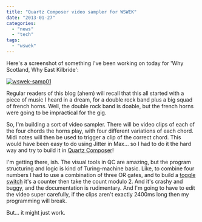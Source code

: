 ```yaml
---
title: "Quartz Composer video sampler for WSWEK"
date: "2013-01-27"
categories: 
  - "news"
  - "tech"
tags: 
  - "wswek"
---
```


Here's a screenshot of something I've been working on today for 'Why Scotland, Why East Kilbride':

[![wswek-samp01](http://tedthetrumpet.files.wordpress.com/2013/01/wswek-samp01.png?w=630)](http://tedthetrumpet.files.wordpress.com/2013/01/wswek-samp01.png)

Regular readers of this blog (ahem) will recall that this all started with a piece of music I heard in a dream, for a double rock band plus a big squad of french horns. Well, the double rock band is doable, but the french horns were going to be impractical for the gig.

So, I'm building a sort of video sampler. There will be video clips of each of the four chords the horns play, with four different variations of each chord. Midi notes will then be used to trigger a clip of the correct chord. This would have been easy to do using Jitter in Max… so I had to do it the hard way and try to build it in [Quartz Composer](http://en.wikipedia.org/wiki/Quartz_composer)!

I'm getting there, ish. The visual tools in QC are amazing, but the program structuring and logic is kind of Turing-machine basic. Like, to combine four numbers I had to use a combination of three OR gates, and to build a [toggle switch](http://quartzcomposer.wikispaces.com/SignalToggleStructure) it's a counter then take the count modulo 2. And it's crashy and buggy, and the documentation is rudimentary. And I'm going to have to edit the video super carefully, if the clips aren't exactly 2400ms long then my programming will break.

But… it might just work.
